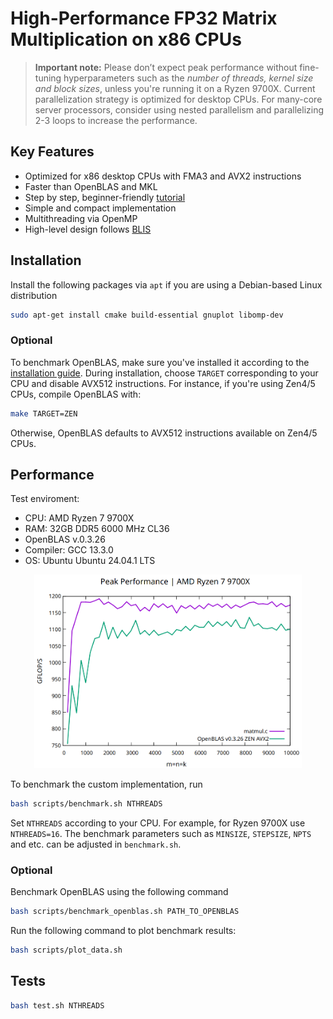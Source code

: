 # High-Performance FP32 Matrix Multiplication on x86 CPUs

> **Important note:** Please don’t expect peak performance without fine-tuning hyperparameters such as the *number of threads, kernel size and block sizes*, unless you're running it on a Ryzen 9700X. Current parallelization strategy is optimized for desktop CPUs. For many-core server processors, consider using nested parallelism and parallelizing 2-3 loops to increase the performance.

## Key Features

- Optimized for x86 desktop CPUs with FMA3 and AVX2 instructions
- Faster than OpenBLAS and MKL
- Step by step, beginner-friendly [tutorial](https://salykova.github.io/matmul-cpu)
- Simple and compact implementation
- Multithreading via OpenMP
- High-level design follows [BLIS](https://github.com/flame/blis)

## Installation

Install the following packages via `apt` if you are using a Debian-based Linux distribution
```bash
sudo apt-get install cmake build-essential gnuplot libomp-dev
```

### Optional

To benchmark OpenBLAS, make sure you've installed it according to the [installation guide](https://github.com/OpenMathLib/OpenBLAS/wiki/Installation-Guide). During installation, choose `TARGET` corresponding to your CPU and disable AVX512 instructions. For instance, if you're using Zen4/5 CPUs, compile OpenBLAS with:
```bash
make TARGET=ZEN
```
Otherwise, OpenBLAS defaults to AVX512 instructions available on Zen4/5 CPUs.

## Performance

Test enviroment:
- CPU: AMD Ryzen 7 9700X
- RAM: 32GB DDR5 6000 MHz CL36
- OpenBLAS v.0.3.26
- Compiler: GCC 13.3.0
- OS: Ubuntu Ubuntu 24.04.1 LTS

<p align="center">
  <img src="assets/9700x.png" alt="openblas" width="85%">
</p>

To benchmark the custom implementation, run
```bash
bash scripts/benchmark.sh NTHREADS
```
Set `NTHREADS` according to your CPU. For example, for Ryzen 9700X  use `NTHREADS=16`. The benchmark parameters such as `MINSIZE`, `STEPSIZE`, `NPTS` and etc. can be adjusted in `benchmark.sh`.

### Optional

Benchmark OpenBLAS using the following command
```bash
bash scripts/benchmark_openblas.sh PATH_TO_OPENBLAS
```

Run the following command to plot benchmark results:
```bash
bash scripts/plot_data.sh
```

## Tests
```bash
bash test.sh NTHREADS
```
